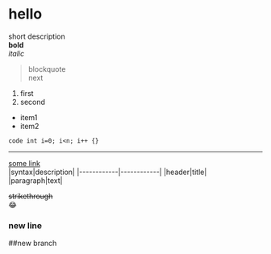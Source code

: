 # hello
short description  
**bold**  
*italic*  
> blockquote  
> next  
1. first
2. second
- item1
- item2

`code int i=0; i<n; i++ {}`  

---
[some link](https://www.google.com)  
|syntax|description|
|------------|------------|
|header|title|
|paragraph|text|

~~strikethrough~~  
:joy:

### new line

##new branch
